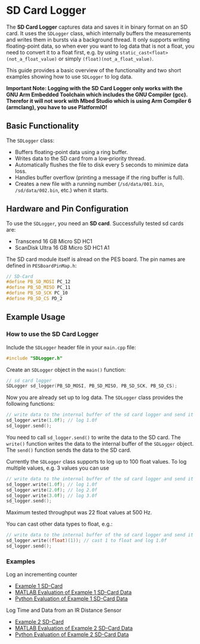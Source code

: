 # SD Card Logger

The **SD Card Logger** captures data and saves it in binary format on an SD card. It uses the `SDLogger` class, which internally buffers the measurements and writes them in bursts via a background thread. It only supports writing floating-point data, so when ever you want to log data that is not a float, you need to convert it to a float first, e.g. by using `static_cast<float>(not_a_float_value)` or simply `(float)(not_a_float_value)`.

This guide provides a basic overview of the functionality and two short examples showing how to use `SDLogger` to log data.

**Important Note: Logging with the SD Card Logger only works with the GNU Arm Embedded Toolchain which includes the GNU Compiler (gcc). Therefor it will not work with Mbed Studio which is using Arm Compiler 6 (armclang), you have to use PlatformIO!**

## Basic Functionality

The `SDLogger` class:
- Buffers floating-point data using a ring buffer.
- Writes data to the SD card from a low‐priority thread.
- Automatically flushes the file to disk every 5 seconds to minimize data loss.
- Handles buffer overflow (printing a message if the ring buffer is full).
- Creates a new file with a running number (`/sd/data/001.bin`, `/sd/data/002.bin`, etc.) when it starts.

## Hardware and Pin Configuration

To use the `SDLogger`, you need an **SD card**. Successfully tested sd cards are:

- Transcend 16 GB Micro SD HC1
- ScanDisk Ultra 16 GB Micro SD HC1 A1

The SD card module itself is alread on the PES board. The pin names are defined in `PESBoardPinMap.h`:

```cpp
// SD-Card
#define PB_SD_MOSI PC_12
#define PB_SD_MISO PC_11
#define PB_SD_SCK PC_10
#define PB_SD_CS PD_2
```

## Example Usage

### How to use the SD Card Logger

Include the `SDLogger` header file in your `main.cpp` file:

```cpp
#include "SDLogger.h"
```

Create an `SDLogger` object in the `main()` function:

```cpp
// sd card logger
SDLogger sd_logger(PB_SD_MOSI, PB_SD_MISO, PB_SD_SCK, PB_SD_CS);
```

Now you are already set up to log data. The `SDLogger` class provides the following functions:

```cpp
// write data to the internal buffer of the sd card logger and send it to the sd card
sd_logger.write(1.0f); // log 1.0f
sd_logger.send();
```

You need to call `sd_logger.send()` to write the data to the SD card. The `write()` function writes the data to the internal buffer of the `SDLogger` object. The `send()` function sends the data to the SD card.

Currently the `SDLogger` class supports to log up to 100 float values. To log multiple values, e.g. 3 values you can use

```cpp
// write data to the internal buffer of the sd card logger and send it to the sd card
sd_logger.write(1.0f); // log 1.0f
sd_logger.write(2.0f); // log 2.0f
sd_logger.write(3.0f); // log 3.0f
sd_logger.send();
````

Maximum tested throughput was 22 float values at 500 Hz.

You can cast other data types to float, e.g.:

```cpp
// write data to the internal buffer of the sd card logger and send it to the sd card
sd_logger.write((float)(1)); // cast 1 to float and log 1.0f
sd_logger.send();
```

### Examples 

Log an incrementing counter

- [Example 1 SD-Card](../solutions/main_sd_card_logger.cpp)
- [MATLAB Evaluation of Example 1 SD-Card Data](../matlab/sd_card_eval.m)
- [Python Evaluation of Example 1 SD-Card Data](../python/sd_card_eval.py)

Log Time and Data from an IR Distance Sensor

- [Example 2 SD-Card](../solutions/main_sd_card_logger_with_time.cpp)
- [MATLAB Evaluation of Example 2 SD-Card Data](../matlab/sd_card_with_time_eval.m)
- [Python Evaluation of Example 2 SD-Card Data](../python/sd_card_with_time_eval.py)
